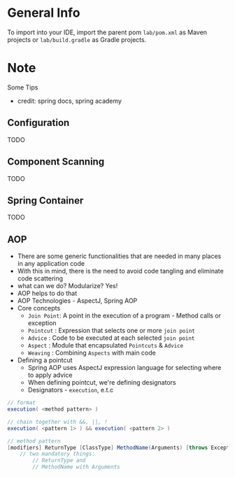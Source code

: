 # General Info

To import into your IDE, import the parent pom `lab/pom.xml` as Maven projects or `lab/build.gradle` as Gradle projects.


# Note
 Some Tips 
 - credit: spring docs, spring academy

## Configuration

TODO

## Component Scanning

TODO

## Spring Container

TODO

## AOP
- There are some generic functionalities that are needed in many places in any application code
- With this in mind, there is the need to avoid code tangling and eliminate code scattering
- what can we do? Modularize? Yes!
- AOP helps to do that
- AOP Technologies - AspectJ, Spring AOP
- Core concepts
    - `Join Point`: A point in the execution of a program - Method calls  or exception
    - `Pointcut` : Expression that selects one or more `join point`
    - `Advice` : Code to be executed at each selected `join point`
    - `Aspect` : Module that encapsulated `Pointcuts` &  `Advice`
    - `Weaving` : Combining `Aspects` with main code
- Defining a pointcut
    - Spring AOP uses AspectJ expression language for selecting where to apply advice
    - When defining pointcut, we're defining designators
    - Designators - `execution`, e.t.c

```java
// format
execution( <method pattern> )

// chain together with &&, ||, !
execution( <pattern 1> ) && execution( <pattern 2> )

// method pattern
[modifiers] ReturnType [ClassType] MethodName(Arguments) [throws ExceptionType]
    // two mandatory things: 
        // ReturnType and 
        // MethodName with Arguments
    
```